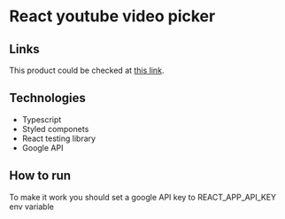 # React youtube video picker

## Links

This product could be checked at [this link](https://keen-dijkstra-91c248.netlify.app/).

## Technologies

- Typescript
- Styled componets
- React testing library
- Google API

## How to run

To make it work you should set a google API key to REACT_APP_API_KEY env variable
